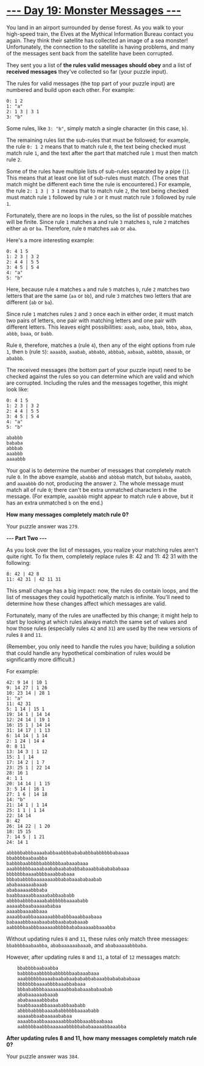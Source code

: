 
# [--- Day 19: Monster Messages ---](http://adventofcode.com/2020/day/19)

You land in an airport surrounded by dense forest. As you walk to your high-speed train, the Elves at the Mythical Information Bureau contact you again. They think their satellite has collected an image of a sea monster! Unfortunately, the connection to the satellite is having problems, and many of the messages sent back from the satellite have been corrupted.

They sent you a list of **the rules valid messages should obey** and a list of **received messages** they've collected so far (your puzzle input).

The rules for valid messages (the top part of your puzzle input) are numbered and build upon each other. For example:

```
0: 1 2
1: "a"
2: 1 3 | 3 1
3: "b"
```

Some rules, like ``3: "b"``, simply match a single character (in this case, ``b``).

The remaining rules list the sub-rules that must be followed; for example, the rule ``0: 1 2`` means that to match rule ``0``, the text being checked must match rule ``1``, and the text after the part that matched rule ``1`` must then match rule ``2``.

Some of the rules have multiple lists of sub-rules separated by a pipe (``|``). This means that at least one list of sub-rules must match. (The ones that match might be different each time the rule is encountered.) For example, the rule ``2: 1 3 | 3 1`` means that to match rule ``2``, the text being checked must match rule ``1`` followed by rule ``3`` or it must match rule ``3`` followed by rule ``1``.

Fortunately, there are no loops in the rules, so the list of possible matches will be finite. Since rule ``1`` matches a and rule ``3`` matches ``b``, rule ``2`` matches either ``ab`` or ``ba``. Therefore, rule ``0`` matches ``aab`` or ``aba``.

Here's a more interesting example:

```
0: 4 1 5
1: 2 3 | 3 2
2: 4 4 | 5 5
3: 4 5 | 5 4
4: "a"
5: "b"
```

Here, because rule ``4`` matches ``a`` and rule ``5`` matches ``b``, rule ``2`` matches two letters that are the same (``aa`` or ``bb``), and rule ``3`` matches two letters that are different (``ab`` or ``ba``).

Since rule ``1`` matches rules ``2`` and ``3`` once each in either order, it must match two pairs of letters, one pair with matching letters and one pair with different letters. This leaves eight possibilities: ``aaab``, ``aaba``, ``bbab``, ``bbba``, ``abaa``, ``abbb``, ``baaa``, or ``babb``.

Rule ``0``, therefore, matches a (rule ``4``), then any of the eight options from rule ``1``, then ``b`` (rule ``5``): ``aaaabb``, ``aaabab``, ``abbabb``, ``abbbab``, ``aabaab``, ``aabbbb``, ``abaaab``, or ``ababbb``.

The received messages (the bottom part of your puzzle input) need to be checked against the rules so you can determine which are valid and which are corrupted. Including the rules and the messages together, this might look like:

```
0: 4 1 5
1: 2 3 | 3 2
2: 4 4 | 5 5
3: 4 5 | 5 4
4: "a"
5: "b"
```
```
ababbb
bababa
abbbab
aaabbb
aaaabbb
```

Your goal is to determine the number of messages that completely match rule ``0``. In the above example, ``ababbb`` and ``abbbab`` match, but ``bababa``, ``aaabbb``, and ``aaaabbb`` do not, producing the answer ``2``. The whole message must match all of rule ``0``; there can't be extra unmatched characters in the message. (For example, ``aaaabbb`` might appear to match rule ``0`` above, but it has an extra unmatched ``b`` on the end.)

**How many messages completely match rule 0?**

Your puzzle answer was ``279``.

**--- Part Two ---**

As you look over the list of messages, you realize your matching rules aren't quite right. To fix them, completely replace rules 8: 42 and 11: 42 31 with the following:

```
8: 42 | 42 8
11: 42 31 | 42 11 31
```

This small change has a big impact: now, the rules do contain loops, and the list of messages they could hypothetically match is infinite. You'll need to determine how these changes affect which messages are valid.

Fortunately, many of the rules are unaffected by this change; it might help to start by looking at which rules always match the same set of values and how those rules (especially rules ``42`` and ``31``) are used by the new versions of rules ``8`` and ``11``.

(Remember, you only need to handle the rules you have; building a solution that could handle any hypothetical combination of rules would be significantly more difficult.)

For example:
```
42: 9 14 | 10 1
9: 14 27 | 1 26
10: 23 14 | 28 1
1: "a"
11: 42 31
5: 1 14 | 15 1
19: 14 1 | 14 14
12: 24 14 | 19 1
16: 15 1 | 14 14
31: 14 17 | 1 13
6: 14 14 | 1 14
2: 1 24 | 14 4
0: 8 11
13: 14 3 | 1 12
15: 1 | 14
17: 14 2 | 1 7
23: 25 1 | 22 14
28: 16 1
4: 1 1
20: 14 14 | 1 15
3: 5 14 | 16 1
27: 1 6 | 14 18
14: "b"
21: 14 1 | 1 14
25: 1 1 | 1 14
22: 14 14
8: 42
26: 14 22 | 1 20
18: 15 15
7: 14 5 | 1 21
24: 14 1

abbbbbabbbaaaababbaabbbbabababbbabbbbbbabaaaa
bbabbbbaabaabba
babbbbaabbbbbabbbbbbaabaaabaaa
aaabbbbbbaaaabaababaabababbabaaabbababababaaa
bbbbbbbaaaabbbbaaabbabaaa
bbbababbbbaaaaaaaabbababaaababaabab
ababaaaaaabaaab
ababaaaaabbbaba
baabbaaaabbaaaababbaababb
abbbbabbbbaaaababbbbbbaaaababb
aaaaabbaabaaaaababaa
aaaabbaaaabbaaa
aaaabbaabbaaaaaaabbbabbbaaabbaabaaa
babaaabbbaaabaababbaabababaaab
aabbbbbaabbbaaaaaabbbbbababaaaaabbaaabba
```
Without updating rules ``8`` and ``11``, these rules only match three messages: ``bbabbbbaabaabba``, ``ababaaaaaabaaab``, and ``ababaaaaabbbaba``.

However, after updating rules ``8`` and ``11``, a total of ``12`` messages match:

```
    bbabbbbaabaabba
    babbbbaabbbbbabbbbbbaabaaabaaa
    aaabbbbbbaaaabaababaabababbabaaabbababababaaa
    bbbbbbbaaaabbbbaaabbabaaa
    bbbababbbbaaaaaaaabbababaaababaabab
    ababaaaaaabaaab
    ababaaaaabbbaba
    baabbaaaabbaaaababbaababb
    abbbbabbbbaaaababbbbbbaaaababb
    aaaaabbaabaaaaababaa
    aaaabbaabbaaaaaaabbbabbbaaabbaabaaa
    aabbbbbaabbbaaaaaabbbbbababaaaaabbaaabba
```

**After updating rules 8 and 11, how many messages completely match rule 0?**

Your puzzle answer was ``384``.
